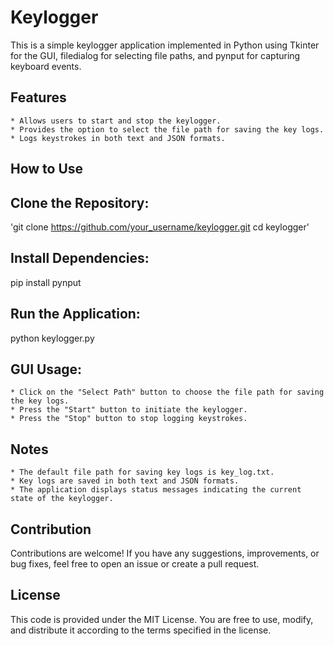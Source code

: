 # Keylogger
This is a simple keylogger application implemented in Python using Tkinter for the GUI, filedialog for selecting file paths, and pynput for capturing keyboard events.
## Features
```
* Allows users to start and stop the keylogger.
* Provides the option to select the file path for saving the key logs.
* Logs keystrokes in both text and JSON formats.
```
## How to Use
## Clone the Repository:
'git clone https://github.com/your_username/keylogger.git
cd keylogger'
## Install Dependencies:
pip install pynput
## Run the Application:
python keylogger.py
## GUI Usage:
```
* Click on the "Select Path" button to choose the file path for saving the key logs.
* Press the "Start" button to initiate the keylogger.
* Press the "Stop" button to stop logging keystrokes.
```
## Notes
```
* The default file path for saving key logs is key_log.txt.
* Key logs are saved in both text and JSON formats.
* The application displays status messages indicating the current state of the keylogger.
```
## Contribution
Contributions are welcome! If you have any suggestions, improvements, or bug fixes, feel free to open an issue or create a pull request.
## License
This code is provided under the MIT License. You are free to use, modify, and distribute it according to the terms specified in the license.
